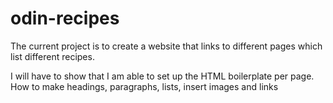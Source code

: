 # odin-recipes

The current project is to create a website that links to different pages which list different recipes.

I will have to show that I am able to set up the HTML boilerplate per page. How to make headings, paragraphs, lists, insert images and links